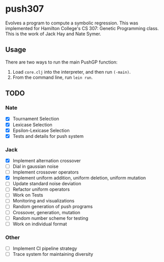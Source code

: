 # push307

Evolves a program to compute a symbolic regression. This was implemented for Hamilton College's CS 307: Genetic Programming class. This is the work of Jack Hay and Nate Symer.

## Usage

There are two ways to run the main PushGP function:

1. Load `core.clj` into the interpreter, and then run `(-main)`.
2. From the command line, run `lein run`.

## TODO

### Nate
- [x] Tournament Selection
- [x] Lexicase Selection
- [x] Epsilon-Lexicase Selection
- [x] Tests and details for push system
### Jack
- [x] Implement alternation crossover
- [ ] Dial in gaussian noise
- [ ] Implement crossover operators
- [x] Implement uniform addition, uniform deletion, uniform mutation
- [ ] Update standard noise deviation
- [ ] Refactor uniform operators
- [ ] Work on Tests
- [ ] Monitoring and visualizations
- [ ] Random generation of push programs
- [ ] Crossover, generation, mutation
- [ ] Random number scheme for testing
- [ ] Work on individual format
### Other
- [ ] Implement CI pipeline strategy
- [ ] Trace system for maintaining diversity
